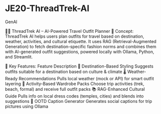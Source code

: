 # JE20-ThreadTrek-AI
GenAI

🧵👟 ThreadTrek AI – AI-Powered Travel Outfit Planner
🎯 Concept:
ThreadTrek AI helps users plan outfits for travel based on destination, weather, activities, and cultural etiquette. It uses RAG (Retrieval-Augmented Generation) to fetch destination-specific fashion norms and combines them with AI-generated outfit suggestions, powered locally with Ollama, Python, and Streamlit.

🌟 Key Features:
Feature	Description
📍 Destination-Based Styling	Suggests outfits suitable for a destination based on culture & climate
🌡️ Weather-Ready Recommendations	Pulls local weather (mock or API) for smart outfit layering
🧳 Activity-Based Wardrobe Packs	Choose trip activities (trek, beach, formal) and receive full outfit packs
📚 RAG-Enhanced Cultural Guide	Pulls info on local dress codes (temples, cities) and blends into suggestions
📸 OOTD Caption Generator	Generates social captions for trip pictures using Ollama
